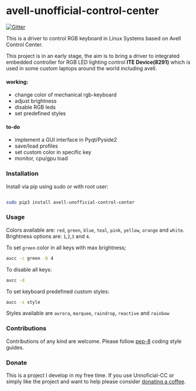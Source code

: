 #  avell-unofficial-control-center

[![Gitter](https://badges.gitter.im/Unofficial-CC/Lobby.svg)](https://gitter.im/Unofficial-CC/Lobby?utm_source=badge&utm_medium=badge&utm_campaign=pr-badge)

This is a driver to control RGB keyboard in Linux Systems based on Avell Control Center.

This project is in an early stage, the aim is to bring a driver to integrated embedded controller for RGB LED lighting control **ITE Device(8291)** which is used in some custom laptops around the world including avell.
 
#### working: ####
 
 - change color of mechanical rgb-keyboard
 - adjust brightness
 - disable RGB leds
 - set predefined styles


#### to-do ####
 - implement a GUI interface in Pyqt/Pyside2
 - save/load profiles
 - set custom color in specific key
 - monitor, cpu/gpu load


### Installation

Install via pip using sudo or with root user: 

```bash 

sudo pip3 install avell-unofficial-control-center

```

### Usage
Colors available are: `red`, `green`, `blue`, `teal`, `pink`, `yellow`, `orange` and `white`.<br>
Brightness options are: `1`,`2`,`3` and `4`.<br>

To set `green` color in all keys with max brightness;

```bash 
aucc -c green -b 4
```

To disable all keys:
```bash 
aucc -d
```

To set keyboard predefined custom styles:

```bash 
aucc -s style
```

Styles available are `aurora`, `marquee`, `raindrop`, `reactive` and `rainbow`



### Contributions

Contributions of any kind are welcome. Please follow [pep-8](https://www.python.org/dev/peps/pep-0008/) coding style guides.

### Donate

This is a project I develop in my free time.  If you use Unnoficial-CC or simply like the project and want to help please consider [donating a coffee](https://www.buymeacoffee.com/KCZRP52U7). 


